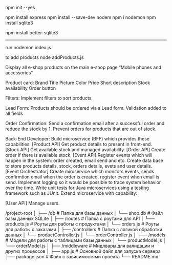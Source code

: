 npm init --yes

npm install express
npm install --save-dev nodem
npm i nodemon
npm install sqlite3

npm install better-sqlite3

---

run
nodemon index.js

to add products
node addProducts.js

Display all e-shop products on the main e-shop page “Mobile phones and accessories”.

Product card:
Brand
Title
Picture
Color
Price
Short description
Stock availability
Order button

Filters:
Implement filters to sort products.

Lead Form:
Products should be ordered via a Lead form.
Validation added to all fields

Order Confirmation:
Send a confirmation email after a successful order and reduce the stock by 1.
Prevent orders for products that are out of stock.

Back-End Developer:
Build microservice (BFF) which provides these capabilities:
[Product API] Get product details to present in front-end.
[Stock API] Get available stock and managed availability.
[Order API] Create order if there is available stock.
[Event API] Register events which will happen in the system: order created, email send and etc.
Create data base to store products details, stock, orders details, evets and user details.
[Event Orchestrator] Create miroservice which monitors events, sends confirmtion email when the order is created, register event when email is send.
Implement logging so it would be possible to trace system behavior over the time.
Write unit tests for Java microservices using a testing framework such as JUnit.
Extend microservice with capability:

[User API] Manage users.

/project-root
│
├── /db # Папка для базы данных
│ └── shop.db # Файл базы данных SQLite
│
├── /routes # Папка с роутами для API
│ └── products.js # Роуты для работы с продуктами
│ └── orders.js # Роуты для работы с заказами
│
├── /controllers # Папка с логикой обработки данных
│ └── productController.js
│ └── orderController.js
│
├── /models # Модели для работы с таблицами базы данных
│ └── productModel.js
│ └── orderModel.js
│
├── /middleware # Мидлвары для валидации и других процессов
│
├── app.js # Основной файл для запуска сервера
├── package.json # Файл с зависимостями проекта
└── README.md
